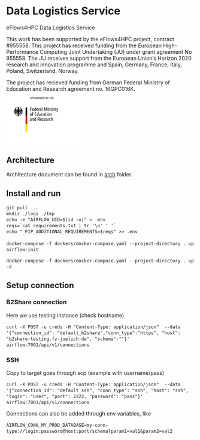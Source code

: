 # Data Logistics Service

eFlows4HPC Data Logistics Service

This work has been supported by the eFlows4HPC project, contract #955558. This project has received funding from the European High-Performance Computing Joint Undertaking (JU) under grant agreement No 955558. The JU receives support from the European Union’s Horizon 2020 research and innovation programme and Spain, Germany, France, Italy, Poland, Switzerland, Norway.

The project has recieved funding from German Federal Ministry of Education and Research agreement no. 16GPC016K.
<img src="docs/images/BMBF.jpg" width="200">


## Architecture
Architecture document can be found in [arch](docs/datalogistics-arch.adoc) folder. 

## Install and run

```
git pull ...
mkdir ./logs ./tmp
echo -e "AIRFLOW_UID=$(id -u)" > .env
reqs=`cat requirements.txt | tr '\n' ' '`
echo "_PIP_ADDITIONAL_REQUIREMENTS=$reqs" >> .env

docker-compose -f dockers/docker-compose.yaml --project-directory . up airflow-init
```

```
docker-compose -f dockers/docker-compose.yaml --project-directory . up -d
```

## Setup connection

### B2Share connection 
Here we use testing instance (check hostname)

```
curl -X POST -u creds -H "Content-Type: application/json"  --data '{"connection_id": "default_b2share","conn_type":"https", "host": "b2share-testing.fz-juelich.de", "schema":""}' airflow:7001/api/v1/connections
```

### SSH 
Copy to target goes through scp (example with username/pass)

```
curl -X POST -u creds -H "Content-Type: application/json"  --data '{"connection_id": "default_ssh", "conn_type": "ssh", "host": "ssh", "login": "user", "port": 2222, "password": "pass"}' airflow:7001/api/v1/connections
```

Connections can also be added through env variables, like

```
AIRFLOW_CONN_MY_PROD_DATABASE=my-conn-type://login:password@host:port/schema?param1=val1&param2=val2
```
